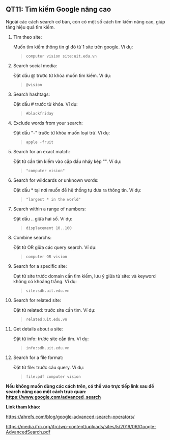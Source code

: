 ## QT11: Tìm kiếm Google nâng cao

Ngoài các cách search cơ bản, còn có một số cách tìm kiếm nâng cao, giúp tăng hiệu quả tìm kiếm.

1. Tìm theo site:

   Muốn tìm kiếm thông tin gì đó từ 1 site trên google. Ví dụ:

   > `computer vision site:uit.edu.vn`

2. Search social media:

   Đặt dấu @ trước từ khóa muốn tìm kiếm. Ví dụ:

   > `@vision`

3. Search hashtags:

   Đặt dấu # trước từ khóa. Ví dụ:

   > `#blackfriday`

4. Exclude words from your search:

   Đặt dấu "-" trước từ khóa muốn loại trừ. Ví dụ:

   > `apple -fruit`

5. Search for an exact match:

   Đặt từ cần tìm kiếm vào cặp dấu nháy kép "". Ví dụ:

   > `"computer vision"`

6. Search for wildcards or unknown words:

   Đặt dấu * tại nơi muốn để hệ thống tự đưa ra thông tin. Ví dụ:

   > `"largest * in the world"`

7. Search within a range of numbers:

   Đặt dấu .. giữa hai số. Ví dụ:

   > `displacement 10..100`

8. Combine searchs:

   Đặt từ OR giữa các query search. Ví dụ:

   > `computer OR vision`

9. Search for a specific site:

   Đạt từ site trước domain cần tìm kiếm, lưu ý giữa từ site: và keyword không có khoảng trắng. Ví dụ:

   > `site:sdh.uit.edu.vn`

10. Search for related site:

    Đặt từ related: trước site cần tìm. Ví dụ:

    > `related:uit.edu.vn`

11. Get details about a site:

    Đặt từ info: trước site cần tìm. Ví dụ:

    > `info:sdh.uit.edu.vn`

12. Search for a file format:

    Đặt từ file: trước câu query. Ví dụ:

    > `file:pdf computer vision`



**Nếu không muốn dùng các cách trên, có thể vào trực tiếp link sau để search nâng cao một cách trực quan: https://www.google.com/advanced_search**



**Link tham khảo:**

https://ahrefs.com/blog/google-advanced-search-operators/

https://media.ifrc.org/ifrc/wp-content/uploads/sites/5/2019/06/Google-AdvancedSearch.pdf



